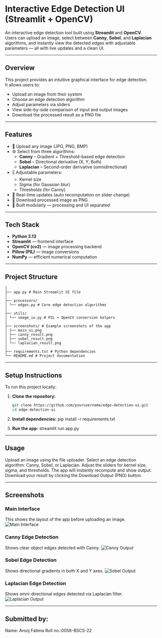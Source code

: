 # Interactive Edge Detection UI (Streamlit + OpenCV)

An interactive edge detection tool built using **Streamlit** and **OpenCV**.  
Users can upload an image, select between **Canny**, **Sobel**, and **Laplacian** algorithms, and instantly view the detected edges with adjustable parameters — all with live updates and a clean UI.

---

## Overview
This project provides an intuitive graphical interface for edge detection.  
It allows users to:
- Upload an image from their system  
- Choose an edge detection algorithm  
- Adjust parameters via sliders  
- View side-by-side comparison of input and output images  
- Download the processed result as a PNG file  

---

## Features
- 📸 Upload any image (JPG, PNG, BMP)  
- ⚙️ Select from three algorithms:
  - **Canny** – Gradient + Threshold-based edge detection  
  - **Sobel** – Directional derivative (X, Y, Both)  
  - **Laplacian** – Second-order derivative (omnidirectional)  
- 🎚️ Adjustable parameters:
  - Kernel size  
  - Sigma (for Gaussian blur)  
  - Thresholds (for Canny)  
- 🔁 Real-time updates (auto recomputation on slider change)  
- 💾 Download processed image as PNG  
- 🧱 Built modularly — processing and UI separated  

---

## Tech Stack
- **Python 3.13**
- **Streamlit** — frontend interface
- **OpenCV (cv2)** — image processing backend
- **Pillow (PIL)** — image conversions
- **NumPy** — efficient numerical computation

---

## Project Structure

```EdgeDetectionUI/
│
├── app.py # Main Streamlit UI file
│
├── processors/
│ └── edges.py # Core edge detection algorithms
│
├── utils/
│ └── image_io.py # PIL ↔ OpenCV conversion helpers
│
├── screenshots/ # Example screenshots of the app
│ ├── main_ui.png
│ ├── canny_result.png
│ ├── sobel_result.png
│ └── laplacian_result.png
│
├── requirements.txt # Python dependencies
└── README.md # Project documentation
```


---

## Setup Instructions
To run this project locally:

1. **Clone the repository:**
   ```bash
   git clone https://github.com/yourusername/edge-detection-ui.git
   cd edge-detection-ui

2. **Install dependencies:**
    pip install -r requirements.txt

3. **Run the app:**
    streamlit run app.py

---

## Usage

Upload an image using the file uploader.
Select an edge detection algorithm: Canny, Sobel, or Laplacian.
Adjust the sliders for kernel size, sigma, and thresholds.
The app will instantly recompute and show output.
Download your result by clicking the Download Output (PNG) button.

---

## Screenshots

### Main Interface
This shows the layout of the app before uploading an image.
![Main Interface](screenshots/main_interface.png)

### Canny Edge Detection
Shows clear object edges detected with Canny.
![Canny Output](screenshots/canny_output.png)

### Sobel Edge Detection
Shows directional gradients in both X and Y axes.
![Sobel Output](screenshots/sobel_output.png)

### Laplacian Edge Detection
Shows omni-directional edges detected via Laplacian filter.
![Laplacian Output](screenshots/laplacian_output.png)

---

## Submitted by:
Name: Arooj Fatima
Roll no.:0058-BSCS-22


